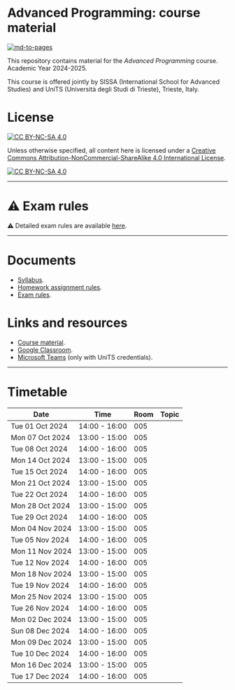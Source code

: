 # Advanced Programming: course material

[![md-to-pages](https://github.com/pcafrica/advanced_programming_2024-2025/actions/workflows/md-to-pages.yml/badge.svg)](https://github.com/pcafrica/advanced_programming_2024-2025/actions/workflows/md-to-pages.yml)

This repository contains material for the *Advanced Programming* course. Academic Year 2024-2025.
<br>

This course is offered jointly by SISSA (International School for Advanced Studies) and UniTS (Università degli Studi di Trieste), Trieste, Italy.

# License

[![CC BY-NC-SA 4.0][cc-by-nc-sa-shield]][cc-by-nc-sa]

Unless otherwise specified, all content here is licensed under a
[Creative Commons Attribution-NonCommercial-ShareAlike 4.0 International License][cc-by-nc-sa].

[![CC BY-NC-SA 4.0][cc-by-nc-sa-image]][cc-by-nc-sa]

[cc-by-nc-sa]: http://creativecommons.org/licenses/by-nc-sa/4.0/
[cc-by-nc-sa-image]: https://licensebuttons.net/l/by-nc-sa/4.0/88x31.png
[cc-by-nc-sa-shield]: https://img.shields.io/badge/License-CC%20BY--NC--SA%204.0-lightgrey.svg

---

# :warning: Exam rules

:warning: Detailed exam rules are available [here](exam_rules.md).

---

# Documents
- [Syllabus](syllabus.md).
- [Homework assignment rules](homework_rules.md).
- [Exam rules](exam_rules.md).

# Links and resources
- [Course material](https://pcafrica.github.io/advanced_programming_2024-2025/).
- [Google Classroom](https://classroom.google.com/c/NzExNzIzMTkxMTI5?cjc=n6fosq6).
- [Microsoft Teams]() (only with UniTS credentials).

---

# Timetable
| Date            | Time          | Room | Topic |
| --------------- | ------------- | ---- | ----- |
| Tue 01 Oct 2024 | 14:00 - 16:00 | 005  | |
| Mon 07 Oct 2024 | 13:00 - 15:00 | 005  | |
| Tue 08 Oct 2024 | 14:00 - 16:00 | 005  | |
| Mon 14 Oct 2024 | 13:00 - 15:00 | 005  | |
| Tue 15 Oct 2024 | 14:00 - 16:00 | 005  | |
| Mon 21 Oct 2024 | 13:00 - 15:00 | 005  | |
| Tue 22 Oct 2024 | 14:00 - 16:00 | 005  | |
| Mon 28 Oct 2024 | 13:00 - 15:00 | 005  | |
| Tue 29 Oct 2024 | 14:00 - 16:00 | 005  | |
| Mon 04 Nov 2024 | 13:00 - 15:00 | 005  | |
| Tue 05 Nov 2024 | 14:00 - 16:00 | 005  | |
| Mon 11 Nov 2024 | 13:00 - 15:00 | 005  | |
| Tue 12 Nov 2024 | 14:00 - 16:00 | 005  | |
| Mon 18 Nov 2024 | 13:00 - 15:00 | 005  | |
| Tue 19 Nov 2024 | 14:00 - 16:00 | 005  | |
| Mon 25 Nov 2024 | 13:00 - 15:00 | 005  | |
| Tue 26 Nov 2024 | 14:00 - 16:00 | 005  | |
| Mon 02 Dec 2024 | 13:00 - 15:00 | 005  | |
| Sun 08 Dec 2024 | 14:00 - 16:00 | 005  | |
| Mon 09 Dec 2024 | 13:00 - 15:00 | 005  | |
| Tue 10 Dec 2024 | 14:00 - 16:00 | 005  | |
| Mon 16 Dec 2024 | 13:00 - 15:00 | 005  | |
| Tue 17 Dec 2024 | 14:00 - 16:00 | 005  | |
